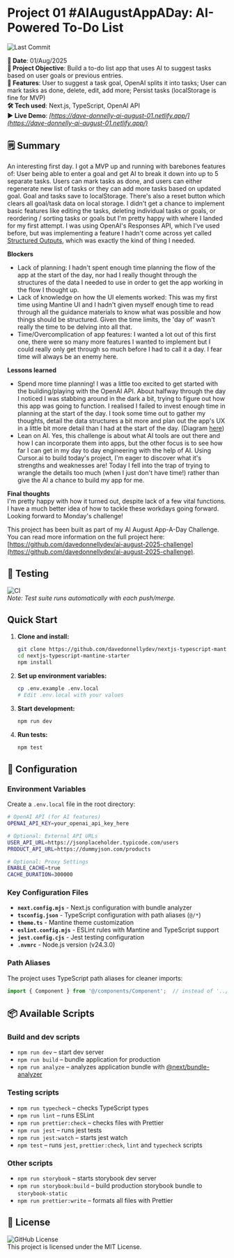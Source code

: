 # Project 01 #AIAugustAppADay: AI-Powered To-Do List

![Last Commit](https://img.shields.io/github/last-commit/davedonnellydev/ai-august-2025-01)  

**📆 Date**: 01/Aug/2025  
**🎯 Project Objective**: Build a to-do list app that uses AI to suggest tasks based on user goals or previous entries.   
**🚀 Features**: User to suggest a task goal, OpenAI splits it into tasks; User can mark tasks as done, delete, edit, add more; Persist tasks (localStorage is fine for MVP)  
**🛠️ Tech used**: Next.js, TypeScript, OpenAI API  
**▶️ Live Demo**: *[https://dave-donnelly-ai-august-01.netlify.app/](https://dave-donnelly-ai-august-01.netlify.app/)*  

## 🗒️ Summary

An interesting first day. I got a MVP up and running with barebones features of: User being able to enter a goal and get AI to break it down into up to 5 separate tasks. Users can mark tasks as done, and users can either regenerate new list of tasks or they can add more tasks based on updated goal. Goal and tasks save to localStorage. There's also a reset button which clears all goal/task data on local storage. I didn't get a chance to implement basic features like editing the tasks, deleting individual tasks or goals, or reordering / sorting tasks or goals but I'm pretty happy with where I landed for my first attempt.
I was using OpenAI's Responses API, which I've used before, but was implementing a feature I hadn't come across yet called [Structured Outputs](https://platform.openai.com/docs/guides/structured-outputs?api-mode=responses), which was exactly the kind of thing I needed.

**Blockers**  
- Lack of planning: I hadn't spent enough time planning the flow of the app at the start of the day, nor had I really thought through the structures of the data I needed to use in order to get the app working in the flow I thought up.
- Lack of knowledge on how the UI elements worked: This was my first time using Mantine UI and I hadn't given myself enough time to read through all the guidance materials to know what was possible and how things should be structured. Given the time limits, the 'day of' wasn't really the time to be delving into all that.
- Time/Overcomplication of app features: I wanted a lot out of this first one, there were so many more features I wanted to implement but I could really only get through so much before I had to call it a day. I fear time will always be an enemy here.

**Lessons learned**  

- Spend more time planning! I was a little too excited to get started with the building/playing with the OpenAI API. About halfway through the day I noticed I was stabbing around in the dark a bit, trying to figure out how this app was going to function. I realised I failed to invest enough time in planning at the start of the day. I took some time out to gather my thoughts, detail the data structures a bit more and plan out the app's UX in a little bit more detail than I had at the start of the day. (Diagram [here](/AIAugust%20Project-01.drawio.png))
- Lean on AI. Yes, this challenge is about what AI tools are out there and how I can incorporate them into apps, but the other focus is to see how far I can get in my day to day engineering with the help of AI. Using Cursor.ai to build today's project, I'm eager to discover what it's strengths and weaknesses are! Today I fell into the trap of trying to wrangle the details too much (when I just don't have time!) rather than give the AI a chance to build my app for me.

**Final thoughts**  
I'm pretty happy with how it turned out, despite lack of a few vital functions. I have a much better idea of how to tackle these workdays going forward. Looking forward to Monday's challenge!  


This project has been built as part of my AI August App-A-Day Challenge. You can read more information on the full project here: [https://github.com/davedonnellydev/ai-august-2025-challenge](https://github.com/davedonnellydev/ai-august-2025-challenge).  

## 🧪 Testing

![CI](https://github.com/davedonnellydev/ai-august-2025-01/actions/workflows/npm_test.yml/badge.svg)  
*Note: Test suite runs automatically with each push/merge.*  

## Quick Start

1. **Clone and install:**
   ```bash
   git clone https://github.com/davedonnellydev/nextjs-typescript-mantine-starter.git
   cd nextjs-typescript-mantine-starter
   npm install
   ```

2. **Set up environment variables:**
   ```bash
   cp .env.example .env.local
   # Edit .env.local with your values
   ```

3. **Start development:**
   ```bash
   npm run dev
   ```

4. **Run tests:**
   ```bash
   npm test
   ```

## 🔧 Configuration

### Environment Variables

Create a `.env.local` file in the root directory:

```bash
# OpenAI API (for AI features)
OPENAI_API_KEY=your_openai_api_key_here

# Optional: External API URLs
USER_API_URL=https://jsonplaceholder.typicode.com/users
PRODUCT_API_URL=https://dummyjson.com/products

# Optional: Proxy Settings
ENABLE_CACHE=true
CACHE_DURATION=300000
```

### Key Configuration Files

- **`next.config.mjs`** - Next.js configuration with bundle analyzer
- **`tsconfig.json`** - TypeScript configuration with path aliases (`@/*`)
- **`theme.ts`** - Mantine theme customization
- **`eslint.config.mjs`** - ESLint rules with Mantine and TypeScript support
- **`jest.config.cjs`** - Jest testing configuration
- **`.nvmrc`** - Node.js version (v24.3.0)

### Path Aliases

The project uses TypeScript path aliases for cleaner imports:

```typescript
import { Component } from '@/components/Component';  // instead of '../../../components/Component'
```


## 📦 Available Scripts
### Build and dev scripts

- `npm run dev` – start dev server
- `npm run build` – bundle application for production
- `npm run analyze` – analyzes application bundle with [@next/bundle-analyzer](https://www.npmjs.com/package/@next/bundle-analyzer)

### Testing scripts

- `npm run typecheck` – checks TypeScript types
- `npm run lint` – runs ESLint
- `npm run prettier:check` – checks files with Prettier
- `npm run jest` – runs jest tests
- `npm run jest:watch` – starts jest watch
- `npm test` – runs `jest`, `prettier:check`, `lint` and `typecheck` scripts

### Other scripts

- `npm run storybook` – starts storybook dev server
- `npm run storybook:build` – build production storybook bundle to `storybook-static`
- `npm run prettier:write` – formats all files with Prettier


## 📜 License
![GitHub License](https://img.shields.io/github/license/davedonnellydev/ai-august-2025-01)  
This project is licensed under the MIT License.  
